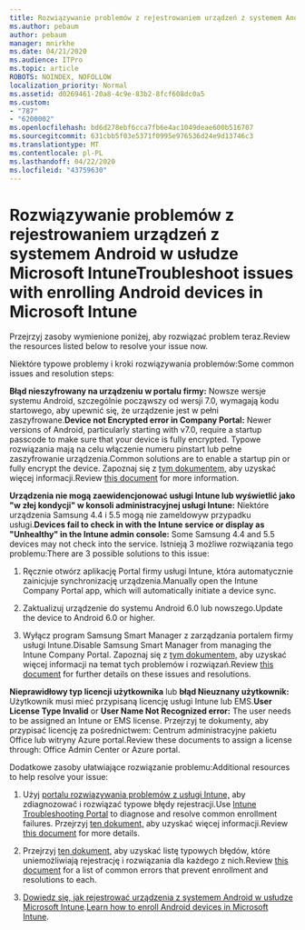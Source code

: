 ```yaml
---
title: Rozwiązywanie problemów z rejestrowaniem urządzeń z systemem Android w usłudze Microsoft Intune
ms.author: pebaum
author: pebaum
manager: mnirkhe
ms.date: 04/21/2020
ms.audience: ITPro
ms.topic: article
ROBOTS: NOINDEX, NOFOLLOW
localization_priority: Normal
ms.assetid: d0269461-20a8-4c9e-83b2-8fcf608dc0a5
ms.custom:
- "787"
- "6200002"
ms.openlocfilehash: bd6d278ebf6cca7fb6e4ac1049deae600b516707
ms.sourcegitcommit: 631cbb5f03e5371f0995e976536d24e9d13746c3
ms.translationtype: MT
ms.contentlocale: pl-PL
ms.lasthandoff: 04/22/2020
ms.locfileid: "43759630"
---
```

# <a name="troubleshoot-issues-with-enrolling-android-devices-in-microsoft-intune"></a><span data-ttu-id="604ad-102">Rozwiązywanie problemów z rejestrowaniem urządzeń z systemem Android w usłudze Microsoft Intune</span><span class="sxs-lookup"><span data-stu-id="604ad-102">Troubleshoot issues with enrolling Android devices in Microsoft Intune</span></span>

<span data-ttu-id="604ad-103">Przejrzyj zasoby wymienione poniżej, aby rozwiązać problem teraz.</span><span class="sxs-lookup"><span data-stu-id="604ad-103">Review the resources listed below to resolve your issue now.</span></span>
  
<span data-ttu-id="604ad-104">Niektóre typowe problemy i kroki rozwiązywania problemów:</span><span class="sxs-lookup"><span data-stu-id="604ad-104">Some common issues and resolution steps:</span></span>
  
 <span data-ttu-id="604ad-105">**Błąd nieszyfrowany na urządzeniu w portalu firmy:** Nowsze wersje systemu Android, szczególnie począwszy od wersji 7.0, wymagają kodu startowego, aby upewnić się, że urządzenie jest w pełni zaszyfrowane.</span><span class="sxs-lookup"><span data-stu-id="604ad-105">**Device not Encrypted error in Company Portal:** Newer versions of Android, particularly starting with v7.0, require a startup passcode to make sure that your device is fully encrypted.</span></span> <span data-ttu-id="604ad-106">Typowe rozwiązania mają na celu włączenie numeru pinstart lub pełne zaszyfrowanie urządzenia.</span><span class="sxs-lookup"><span data-stu-id="604ad-106">Common solutions are to enable a startup pin or fully encrypt the device.</span></span> <span data-ttu-id="604ad-107">Zapoznaj się z [tym dokumentem,](https://docs.microsoft.com/intune-user-help/your-device-appears-encrypted-but-cp-says-otherwise-android) aby uzyskać więcej informacji.</span><span class="sxs-lookup"><span data-stu-id="604ad-107">Review [this document](https://docs.microsoft.com/intune-user-help/your-device-appears-encrypted-but-cp-says-otherwise-android) for more information.</span></span>
  
 <span data-ttu-id="604ad-108">**Urządzenia nie mogą zaewidencjonować usługi Intune lub wyświetlić jako "w złej kondycji" w konsoli administracyjnej usługi Intune:** Niektóre urządzenia Samsung 4.4 i 5.5 mogą nie zameldowyw przypadku usługi.</span><span class="sxs-lookup"><span data-stu-id="604ad-108">**Devices fail to check in with the Intune service or display as "Unhealthy" in the Intune admin console:** Some Samsung 4.4 and 5.5 devices may not check into the service.</span></span> <span data-ttu-id="604ad-109">Istnieją 3 możliwe rozwiązania tego problemu:</span><span class="sxs-lookup"><span data-stu-id="604ad-109">There are 3 possible solutions to this issue:</span></span>
  
1. <span data-ttu-id="604ad-110">Ręcznie otwórz aplikację Portal firmy usługi Intune, która automatycznie zainicjuje synchronizację urządzenia.</span><span class="sxs-lookup"><span data-stu-id="604ad-110">Manually open the Intune Company Portal app, which will automatically initiate a device sync.</span></span>

2. <span data-ttu-id="604ad-111">Zaktualizuj urządzenie do systemu Android 6.0 lub nowszego.</span><span class="sxs-lookup"><span data-stu-id="604ad-111">Update the device to Android 6.0 or higher.</span></span>

3. <span data-ttu-id="604ad-112">Wyłącz program Samsung Smart Manager z zarządzania portalem firmy usługi Intune.</span><span class="sxs-lookup"><span data-stu-id="604ad-112">Disable Samsung Smart Manager from managing the Intune Company Portal.</span></span> <span data-ttu-id="604ad-113">Zapoznaj się z [tym dokumentem,](https://docs.microsoft.com/intune-classic/troubleshoot/troubleshoot-device-enrollment-in-intune#devices-fail-to-check-in-with-the-intune-service-and-display-as-unhealthy-in-the-intune-admin-console) aby uzyskać więcej informacji na temat tych problemów i rozwiązań.</span><span class="sxs-lookup"><span data-stu-id="604ad-113">Review [this document](https://docs.microsoft.com/intune-classic/troubleshoot/troubleshoot-device-enrollment-in-intune#devices-fail-to-check-in-with-the-intune-service-and-display-as-unhealthy-in-the-intune-admin-console) for further details on these issues and resolutions.</span></span>

 <span data-ttu-id="604ad-114">**Nieprawidłowy typ licencji użytkownika** lub **błąd Nieuznany użytkownik:** Użytkownik musi mieć przypisaną licencję usługi Intune lub EMS.</span><span class="sxs-lookup"><span data-stu-id="604ad-114">**User License Type Invalid** or **User Name Not Recognized error:** The user needs to be assigned an Intune or EMS license.</span></span> <span data-ttu-id="604ad-115">Przejrzyj te dokumenty, aby przypisać licencję za pośrednictwem: Centrum administracyjne pakietu Office lub witryny Azure portal.</span><span class="sxs-lookup"><span data-stu-id="604ad-115">Review these documents to assign a license through: Office Admin Center or Azure portal.</span></span>
  
<span data-ttu-id="604ad-116">Dodatkowe zasoby ułatwiające rozwiązanie problemu:</span><span class="sxs-lookup"><span data-stu-id="604ad-116">Additional resources to help resolve your issue:</span></span>
  
1. <span data-ttu-id="604ad-117">Użyj [portalu rozwiązywania problemów z usługi Intune,](https://devicemanagement.microsoft.com/#blade/Microsoft_Intune_DeviceSettings/TroubleshootBlade) aby zdiagnozować i rozwiązać typowe błędy rejestracji.</span><span class="sxs-lookup"><span data-stu-id="604ad-117">Use [Intune Troubleshooting Portal](https://devicemanagement.microsoft.com/#blade/Microsoft_Intune_DeviceSettings/TroubleshootBlade) to diagnose and resolve common enrollment failures.</span></span> <span data-ttu-id="604ad-118">Przejrzyj [ten dokument,](https://docs.microsoft.com/intune/help-desk-operators) aby uzyskać więcej informacji.</span><span class="sxs-lookup"><span data-stu-id="604ad-118">Review [this document](https://docs.microsoft.com/intune/help-desk-operators) for more details.</span></span>

2. <span data-ttu-id="604ad-119">Przejrzyj [ten dokument,](https://docs.microsoft.com/intune-classic/Troubleshoot/troubleshoot-device-enrollment-in-intune) aby uzyskać listę typowych błędów, które uniemożliwiają rejestrację i rozwiązania dla każdego z nich.</span><span class="sxs-lookup"><span data-stu-id="604ad-119">Review [this document](https://docs.microsoft.com/intune-classic/Troubleshoot/troubleshoot-device-enrollment-in-intune) for a list of common errors that prevent enrollment and resolutions to each.</span></span>

3. <span data-ttu-id="604ad-120">[Dowiedz się, jak rejestrować urządzenia z systemem Android w usłudze Microsoft Intune](https://docs.microsoft.com/intune/android-enroll).</span><span class="sxs-lookup"><span data-stu-id="604ad-120">[Learn how to enroll Android devices in Microsoft Intune](https://docs.microsoft.com/intune/android-enroll).</span></span>
